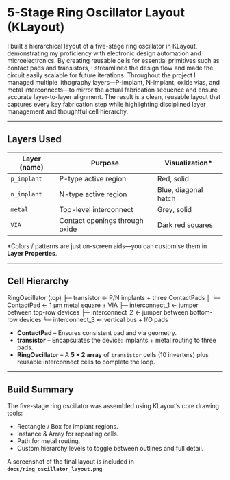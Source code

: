 # 5-Stage Ring Oscillator Layout (KLayout)

I built a hierarchical layout of a five-stage ring oscillator in KLayout, demonstrating my proficiency with electronic design automation and microelectronics. By creating reusable cells for essential primitives such as contact pads and transistors, I streamlined the design flow and made the circuit easily scalable for future iterations. Throughout the project I managed multiple lithography layers—P-implant, N-implant, oxide vias, and metal interconnects—to mirror the actual fabrication sequence and ensure accurate layer-to-layer alignment. The result is a clean, reusable layout that captures every key fabrication step while highlighting disciplined layer management and thoughtful cell hierarchy.

---

## Layers Used

| Layer (name) | Purpose | Visualization* |
|--------------|---------|----------------|
| `p_implant`  | P-type active region | Red, solid |
| `n_implant`  | N-type active region | Blue, diagonal hatch |
| `metal`      | Top-level interconnect | Grey, solid |
| `VIA`        | Contact openings through oxide | Dark red squares |

\*Colors / patterns are just on-screen aids—you can customise them in **Layer Properties**.

---

## Cell Hierarchy

RingOscillator (top)
├─ transistor ← P/N implants + three ContactPads
│ └─ ContactPad ← 1 µm metal square + VIA
├─ interconnect_1 ← jumper between top-row devices
├─ interconnect_2 ← jumper between bottom-row devices
└─ interconnect_3 ← vertical bus + I/O pads


* **ContactPad** – Ensures consistent pad and via geometry.  
* **transistor** – Encapsulates the device: implants + metal routing to three pads.  
* **RingOscillator** – A **5 × 2 array** of `transistor` cells (10 inverters) plus reusable interconnect cells to complete the loop.

---

## Build Summary

The five-stage ring oscillator was assembled using KLayout’s core drawing tools:

* Rectangle / Box for implant regions.  
* Instance & Array for repeating cells.  
* Path for metal routing.  
* Custom hierarchy levels to toggle between outlines and full detail.

A screenshot of the final layout is included in **`docs/ring_oscillator_layout.png`**.


